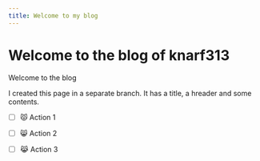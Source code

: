 ```yaml
---
title: Welcome to my blog
---
```

# Welcome to the blog of knarf313
Welcome to the blog

I created this page in a separate branch. It has a title, a hreader and some contents. 
- [ ] :pouting_cat: Action 1
- [ ] :smile_cat: Action 2
- [ ] :joy_cat: Action 3


